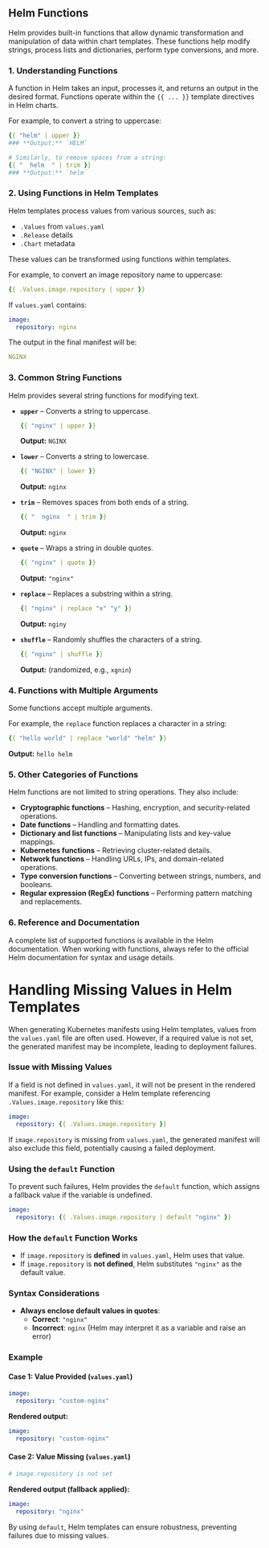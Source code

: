 ## **Helm Functions**  

Helm provides built-in functions that allow dynamic transformation and manipulation of data within chart templates. These functions help modify strings, process lists and dictionaries, perform type conversions, and more.  

### **1. Understanding Functions**  
A function in Helm takes an input, processes it, and returns an output in the desired format. Functions operate within the `{{ ... }}` template directives in Helm charts.  

For example, to convert a string to uppercase:  
```yaml
{{ "helm" | upper }}
### **Output:** `HELM`  

# Similarly, to remove spaces from a string:  
{{ "  helm  " | trim }}
### **Output:** `helm`  
```

### **2. Using Functions in Helm Templates**  
Helm templates process values from various sources, such as:  
- `.Values` from `values.yaml`  
- `.Release` details  
- `.Chart` metadata  

These values can be transformed using functions within templates.  

For example, to convert an image repository name to uppercase:  
```yaml
{{ .Values.image.repository | upper }}
```
If `values.yaml` contains:  
```yaml
image:
  repository: nginx
```
The output in the final manifest will be:  
```yaml
NGINX
```

### **3. Common String Functions**  
Helm provides several string functions for modifying text.  

- **`upper`** – Converts a string to uppercase.  
  ```yaml
  {{ "nginx" | upper }}
  ```
  **Output:** `NGINX`  

- **`lower`** – Converts a string to lowercase.  
  ```yaml
  {{ "NGINX" | lower }}
  ```
  **Output:** `nginx`  

- **`trim`** – Removes spaces from both ends of a string.  
  ```yaml
  {{ "  nginx  " | trim }}
  ```
  **Output:** `nginx`  

- **`quote`** – Wraps a string in double quotes.  
  ```yaml
  {{ "nginx" | quote }}
  ```
  **Output:** `"nginx"`  

- **`replace`** – Replaces a substring within a string.  
  ```yaml
  {{ "nginx" | replace "x" "y" }}
  ```
  **Output:** `nginy`  

- **`shuffle`** – Randomly shuffles the characters of a string.  
  ```yaml
  {{ "nginx" | shuffle }}
  ```
  **Output:** (randomized, e.g., `xgnin`)  

### **4. Functions with Multiple Arguments**  
Some functions accept multiple arguments.  

For example, the `replace` function replaces a character in a string:  
```yaml
{{ "hello world" | replace "world" "helm" }}
```
**Output:** `hello helm`  

### **5. Other Categories of Functions**  
Helm functions are not limited to string operations. They also include:  

- **Cryptographic functions** – Hashing, encryption, and security-related operations.  
- **Date functions** – Handling and formatting dates.  
- **Dictionary and list functions** – Manipulating lists and key-value mappings.  
- **Kubernetes functions** – Retrieving cluster-related details.  
- **Network functions** – Handling URLs, IPs, and domain-related operations.  
- **Type conversion functions** – Converting between strings, numbers, and booleans.  
- **Regular expression (RegEx) functions** – Performing pattern matching and replacements.  

### **6. Reference and Documentation**  
A complete list of supported functions is available in the Helm documentation. When working with functions, always refer to the official Helm documentation for syntax and usage details.


# **Handling Missing Values in Helm Templates**  

When generating Kubernetes manifests using Helm templates, values from the `values.yaml` file are often used. However, if a required value is not set, the generated manifest may be incomplete, leading to deployment failures.  

### **Issue with Missing Values**  
If a field is not defined in `values.yaml`, it will not be present in the rendered manifest. For example, consider a Helm template referencing `.Values.image.repository` like this:  
```yaml
image:
  repository: {{ .Values.image.repository }}
```  
If `image.repository` is missing from `values.yaml`, the generated manifest will also exclude this field, potentially causing a failed deployment.  

### **Using the `default` Function**  
To prevent such failures, Helm provides the `default` function, which assigns a fallback value if the variable is undefined.  
```yaml
image:
  repository: {{ .Values.image.repository | default "nginx" }}
```  
### **How the `default` Function Works**  
- If `image.repository` is **defined** in `values.yaml`, Helm uses that value.  
- If `image.repository` is **not defined**, Helm substitutes `"nginx"` as the default value.  

### **Syntax Considerations**  
- **Always enclose default values in quotes**:  
  - **Correct**: `"nginx"`  
  - **Incorrect**: `nginx` (Helm may interpret it as a variable and raise an error)  

### **Example**  
#### **Case 1: Value Provided** (`values.yaml`)  
```yaml
image:
  repository: "custom-nginx"
```  
**Rendered output:**  
```yaml
image:
  repository: "custom-nginx"
```  

#### **Case 2: Value Missing** (`values.yaml`)  
```yaml
# image.repository is not set
```  
**Rendered output (fallback applied):**  
```yaml
image:
  repository: "nginx"
```  

By using `default`, Helm templates can ensure robustness, preventing failures due to missing values.